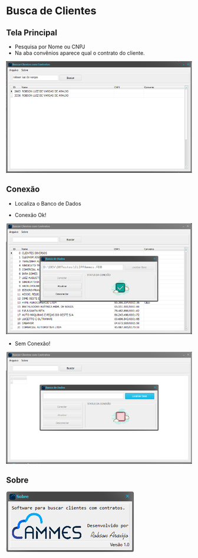 # Busca de Clientes

## Tela Principal
  - Pesquisa por Nome ou CNPJ
  - Na aba convênios aparece qual o contrato do cliente.

![alt text](https://github.com/AraujoRobson/buscaClientes/blob/main/prints/frmPrincipal.png)

## Conexão
  - Localiza o Banco de Dados

  - Conexão Ok!
  
![Conexao Ok](https://github.com/AraujoRobson/buscaClientes/blob/main/prints/conexao-ok.png)


  - Sem Conexão!
  
![Sem Conexao](https://github.com/AraujoRobson/buscaClientes/blob/main/prints/conexao-x.png)

## Sobre

![Sobre](https://github.com/AraujoRobson/buscaClientes/blob/main/prints/frmSobre.png)
